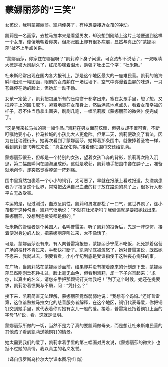 # 蒙娜丽莎的“三笑”

女孩说，我叫蒙娜丽莎。凯莉便笑了，有种想要接近女孩的冲动。 

凯莉是一名画家，去拉马拉本来是看望男友，却没想到刚踏上这片土地便遇到这样一个女孩，傻傻地朝着你笑，但那张脸上却有很多疤痕，显然与真正的“蒙娜丽莎”扯不上半点关系。 

“蒙娜丽莎，你家住在哪里呀？”凯莉蹲下身子问道。可女孩却不说话了，一双眼睛大概是被大风刮久了，红彤彤噙着泪水，勉强才吐出三个字：“杜米斯。” 

杜米斯经常出现在国内各大报刊上，那是这个地区最大的一座难民营。凯莉的脑海瞬间出现一幅图画，眼前的女孩躺在一堵烂墙下，空气中弥漫着血腥的味道，一只苍蝇停在她的脸上，但她却一动不动。 

女孩一定饿了，凯莉把包里所有的压缩饼干都拿出来，塞在女孩手里，想了想，又把脖子上的围巾取下，紧紧地裹在女孩身上，然后满意地点点头，看着女孩幸福的样子，忍不住当场拿出画夹，刷刷几笔，一幅凯莉版《蒙娜丽莎的微笑》便完成了。 

“这是我来拉马拉的第一幅作品。”凯莉在男友面前炫耀，但男友却不置可否，不断叮嘱她要小心，拉马拉城的小孩比大人更危险。但第二天，凯莉便改变了看法，因为在比瑞德街头，她再次看到了蒙娜丽莎，她捧着那条围巾，就像捧着圣物一样，看到凯莉便飞奔过来说：“真主保佑你。”接着便把围巾交还给凯莉。 

蒙娜丽莎很丑，但却是一个特别的女孩，望着女孩飞奔的背影，凯莉再次陷入沉思，第二幅图瞬间在脑海里成形。这就是收获，凯莉随手把围巾套在脖子上，准备就地创作，却突然觉得脖颈一阵刺痛。 

围巾里竟然包裹着一个小小的铜钉，太可恶了，早就在报纸上看过报道，艾滋病患者为了报复这个世界，常常把沾满自己血液的钉子放在路边的凳子上，很多行人都平白无故受害。 

幸运的是，经过测试，血液呈阴性，凯莉和男友都松了一口气，这世界疯了，连小孩都干这种勾当。凯莉气愤地说：“不就在杜米斯吗？我偏偏就是要把她找出来，蒙娜丽莎，没想到连微笑都是假的。” 

杜米斯的管理者是个英国人，名叫普雷第，听了凯莉的投诉后，先是一阵惊愕，接着便对身边的人说，把蒙娜丽莎叫过来，太不像话了。 

可是，蒙娜丽莎没有来，有人向普雷第报告，蒙娜丽莎宁愿不吃饭，死死抓着宿营广场的栏杆不肯过来，手都快打断了。凯莉彻底被激怒了，她对普雷第说，既然她不愿来，我就过去，倒要看看，小小年纪到底是受谁指使干这种丧心病狂的事。 

在广场，当凯莉站在蒙娜丽莎面前，结果却并没有按着原来的计划走下去，蒙娜丽莎显然刚刚垂死挣扎过，脸上毫无血色，但看到凯莉，却一下子兴奋起来：“求你，以真主的名义，请您亲手把那颗铜钉交给我吧！”到了这个时候，她还在提要求，凯莉带着愤慨与不屑，问：“凭什么？” 

接下来，凯莉简直无法理解，蒙娜丽莎竟然弱弱地说：“我想有个妈妈。”还好普雷第，这位谙熟拉马拉文化的慈善服务者解释，在这个地区，铜钉代表母爱，你把铜钉交到她手里，就代表着你对她有女儿一般的爱。接着，普雷第还指着铜钉上面的字母“M”说，看，这就是证明。 

蒙娜丽莎所做的一切，当然不是为了真的要凯莉做母亲，而是想让杜米斯难民营的其他孩子看到凯莉送她铜钉的情景。 

她太需要我们的爱了，凯莉拿着手里的第三幅画对男友说，《蒙娜丽莎的微笑》也抵不过她的真情，我以真主的名义发誓。 

（译自俄罗斯乌拉尔大学课本图/孙红岗）